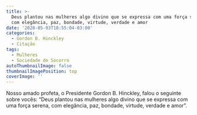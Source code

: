 ```yaml
---
title: >-
  Deus plantou nas mulheres algo divino que se expressa com uma força serena,
  com elegância, paz, bondade, virtude, verdade e amor
date: '2020-05-03T18:55:04-03:00'
categories:
  - Gordon B. Hinckley
  - Citação
tags:
  - Mulheres
  - Sociedade de Socorro
autoThumbnailImage: false
thumbnailImagePosition: top
coverImage: ''
---
```

Nosso amado profeta, o Presidente Gordon B. Hinckley, falou o seguinte sobre vocês: “Deus plantou nas mulheres algo divino que se expressa com uma força serena, com elegância, paz, bondade, virtude, verdade e amor”.

